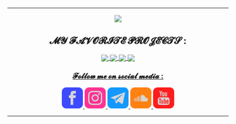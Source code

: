 <!-- DEB : Ligne -->
---
<!-- FIN : Ligne -->

<!-- DEB : Présentation -->

<!-- FIN : Présentation -->

<!-- DEB : Statistiques -->
<div align=center>
    <p align=center>
        <a href="https://github.com/jasongouzien-off/jasongouzien-off">
            <img align="center" src="https://github-readme-stats.vercel.app/api?username=jasongouzien-off&show_icons=true&hide_title=boolean&theme=dark">
        </a>
    </p>
 </div>
<!-- FIN : Statistiques -->

<!-- DEB : Repos Épinglés -->
<h2 align=center>𝓜𝓨 𝓕𝓐𝓥𝓞𝓡𝓘𝓣𝓔 𝓟𝓡𝓞𝓙𝓔𝓒𝓣𝓢 :</h2>

<div align=center>
    <a href="https://github.com/darkreader/darkreader" target="_blank">
        <img align="center" src="https://github-readme-stats.vercel.app/api/pin/?username=darkreader&repo=darkreader&show_owner=true&theme=dark">
    </a>
    <a href="https://github.com/lulz3xploit/LittleBrother" target="_blank">
        <img align="center" src="https://github-readme-stats.vercel.app/api/pin/?username=lulz3xploit&repo=LittleBrother&show_owner=true&theme=dark">
    </a>
    <a href="https://github.com/PrivateBin/PrivateBin" target="_blank">
        <img align="center" src="https://github-readme-stats.vercel.app/api/pin/?username=Privatebin&repo=Privatebin&show_owner=true&theme=dark">
    </a>
    <a href="https://github.com/VSCodium/vscodium" target="_blank">
        <img align="center" src="https://github-readme-stats.vercel.app/api/pin/?username=VSCodium&repo=vscodium&show_owner=true&theme=dark"
    </a>
</div>
<!-- FIN : Repos Épinglés -->

<!-- DEB : Pied de Page -->
<h3 align=center>𝓕𝓸𝓵𝓵𝓸𝔀 𝓶𝓮 𝓸𝓷 𝓼𝓸𝓬𝓲𝓪𝓵 𝓶𝓮𝓭𝓲𝓪 :</h3>

<div align=center>
    <a href="https://fb.me/jasongouzien.off" target="_blank">
        <img src="/icons/facebook.png" alt="facebook" width="48" height="48">
    </a>
    <a href="https://instagr.am/jason.gouzien.off" target="_blank">
        <img src="/icons/instagram.png" alt="instagram" width="48" height="48">
    </a>
    <a href="https://t.me/jasongouzien" target="_blank">
        <img src="/icons/telegram.png" alt="telegram" width="48" heigth="48">
    </a>
    <a href="https://soundcloud.com/jason-gouzien" target="_blank">
        <img src="/icons/soundcloud.png" alt="soundcloud" width="48" height="48">
    </a>
    <a href="https://www.youtube.com/channel/UCTiCWv_qWGW0DCW1ivNimgQ" target="_blank">
        <img src="/icons/youtube.png" alt="youtube" width="48" height"48">
    </a>
</div>
<!-- FIN : Pied de Page -->

<!-- DEB : Ligne -->
---
<!-- DEB : Ligne -->
